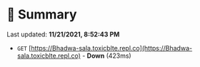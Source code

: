 # 📖 Summary
Last updated: **11/21/2021, 8:52:43 PM**

- `GET` [https://Bhadwa-sala.toxicblte.repl.co](https://Bhadwa-sala.toxicblte.repl.co) - **Down** (423ms)
